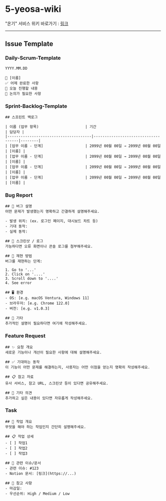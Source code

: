 # 5-yeosa-wiki

"온기" 서비스 위키 바로가기 : [링크](https://github.com/100-hours-a-week/5-yeosa-wiki/wiki)

---

## Issue Template
### Daily-Scrum-Template
```
YYYY.MM.DD

👤 [이름]
✅ 어제 완료한 사항
🔧 오늘 진행할 내용
💬 논의가 필요한 사항

```
### Sprint-Backlog-Template
```
## 스프린트 백로그

| 이름 (업무 항목)                     | 기간                               | 담당자 |
|--------------------------------------|------------------------------------|--------|
| [업무 이름 - 단계]                   | 2099년 00월 00일 → 2099년 00월 00일 | [이름] |
| [업무 이름 - 단계]                   | 2099년 00월 00일 → 2099년 00월 00일 | [이름] |
| [업무 이름 - 단계]                   | 2099년 00월 00일 → 2099년 00월 00일 | [이름] |
| [업무 이름 - 단계]                   | 2099년 00월 00일 → 2099년 00월 00일 | [이름] |
```
### Bug Report
```
## 🐛 버그 설명
어떤 문제가 발생했는지 명확하고 간결하게 설명해주세요.

- 발생 위치: (ex. 로그인 페이지, 대시보드 차트 등)
- 기대 동작: 
- 실제 동작:

## 📸 스크린샷 / 로그
가능하다면 오류 화면이나 콘솔 로그를 첨부해주세요.

## 🧪 재현 방법
버그를 재현하는 단계:

1. Go to '...'
2. Click on '....'
3. Scroll down to '....'
4. See error

## 🖥 환경
- OS: [e.g. macOS Ventura, Windows 11]
- 브라우저: [e.g. Chrome 122.0]
- 버전: [e.g. v1.0.3]

## 📌 기타
추가적인 설명이 필요하다면 여기에 작성해주세요.
```
### Feature Request
```
## ✨ 요청 개요
새로운 기능이나 개선이 필요한 사항에 대해 설명해주세요.

## ✅ 기대하는 동작
이 기능이 어떤 문제를 해결하는지, 사용자는 어떤 이점을 얻는지 명확히 작성해주세요.

## 📋 참고 자료
유사 서비스, 참고 URL, 스크린샷 등이 있다면 공유해주세요.

## 💬 기타 의견
추가하고 싶은 내용이 있다면 자유롭게 작성해주세요.
```
### Task
```
## 📌 작업 개요
무엇을 해야 하는 작업인지 간단히 설명해주세요.

## 📋 작업 상세
- [ ] 작업1
- [ ] 작업2
- [ ] 작업3

## 📎 관련 이슈/문서
- 관련 이슈: #123
- Notion 문서: [링크](https://...)

## 🧠 참고 사항
- 마감일:
- 우선순위: High / Medium / Low
```
